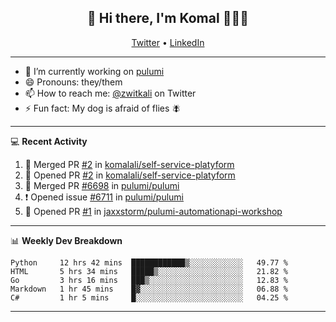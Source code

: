 <h2 align="center"> 👋 Hi there, I'm Komal 🧑🏾‍💻 </h2>
<p align="center">
    <a href="https://twitter.com/zwitkali">Twitter</a> •
    <a href="https://www.linkedin.com/in/komal-ali/">LinkedIn</a>
</p>

--------

- 🔭 I’m currently working on [pulumi](https://github.com/pulumi/pulumi)
- 😄 Pronouns: they/them
- 📫 How to reach me: [@zwitkali](https://twitter.com/zwitkali) on Twitter
- ⚡ Fun fact: My dog is afraid of flies 🪰

--------
💻 **Recent Activity**

<!--START_SECTION:activity-->
1. 🎉 Merged PR [#2](https://github.com/komalali/self-service-platyform/pull/2) in [komalali/self-service-platyform](https://github.com/komalali/self-service-platyform)
2. 💪 Opened PR [#2](https://github.com/komalali/self-service-platyform/pull/2) in [komalali/self-service-platyform](https://github.com/komalali/self-service-platyform)
3. 🎉 Merged PR [#6698](https://github.com/pulumi/pulumi/pull/6698) in [pulumi/pulumi](https://github.com/pulumi/pulumi)
4. ❗️ Opened issue [#6711](https://github.com/pulumi/pulumi/issues/6711) in [pulumi/pulumi](https://github.com/pulumi/pulumi)
5. 💪 Opened PR [#1](https://github.com/jaxxstorm/pulumi-automationapi-workshop/pull/1) in [jaxxstorm/pulumi-automationapi-workshop](https://github.com/jaxxstorm/pulumi-automationapi-workshop)
<!--END_SECTION:activity-->

--------

📊 **Weekly Dev Breakdown**
<!--START_SECTION:waka-->
```text
Python     12 hrs 42 mins  ████████████▒░░░░░░░░░░░░   49.77 % 
HTML       5 hrs 34 mins   █████▒░░░░░░░░░░░░░░░░░░░   21.82 % 
Go         3 hrs 16 mins   ███▒░░░░░░░░░░░░░░░░░░░░░   12.83 % 
Markdown   1 hr 45 mins    █▓░░░░░░░░░░░░░░░░░░░░░░░   06.88 % 
C#         1 hr 5 mins     █░░░░░░░░░░░░░░░░░░░░░░░░   04.25 % 
```
<!--END_SECTION:waka-->

--------